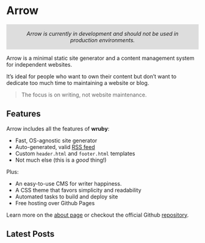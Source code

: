 # Arrow

<p style="background: #ddd; padding: 1rem; text-align: center;">
  <em>Arrow is currently in development and should not be used in production environments.</em>
</p>

Arrow is a minimal static site generator and a content management 
system for independent websites.

It’s ideal for people who want to own their content but 
don’t want to dedicate too much time to maintaining a website or blog. 


> The focus is on writing, not website maintenance.

## Features

Arrow includes all the features of **wruby**:

* Fast, OS-agnostic site generator
* Auto-generated, valid [RSS feed](/index.rss)
* Custom `header.html` and `footer.html` templates
* Not much else (this is a *good* thing!)

Plus:

* An easy-to-use CMS for writer happiness.
* A CSS theme that favors simplicity and readability
* Automated tasks to build and deploy site
* Free hosting over Github Pages

Learn more on the [about page](https://cspablocortez.github.io/Arrow/about) or checkout the
official Github [repository](https://github.com/cspablocortez/Arrow).

## Latest Posts

[comment]: # (Your latest posts will be added here on build)
